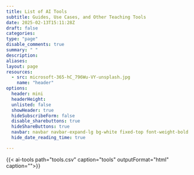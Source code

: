 ```yaml
---
title: List of AI Tools
subtitle: Guides, Use Cases, and Other Teaching Tools
date: 2025-02-13T15:11:28Z 
draft: false
categories: 
type: "page"
disable_comments: true
summary: " "
description:
aliases:
layout: page
resources:
  - src: microsoft-365-hC_796Wu-VY-unsplash.jpg
    name: "header"
options:
  header: mini
  headerHeight:
  unlisted: false
  showHeader: true
  hideSubscribeForm: false
  disable_sharebuttons: true
  hideShareButtons: true
  navbar: navbar navbar-expand-lg bg-white fixed-top font-weight-bold
  hide_date_reading_time: true

---
```



<div class="row">
<div class="col-10 offset-1">
{{< ai-tools path="tools.csv" caption="tools" outputFormat="html" caption="">}}
</div>
</div>

<script>
document.addEventListener("DOMContentLoaded", function () {
	// Find all tables with the class "database-table"
	var tables = document.querySelectorAll("table.database-table");

	tables.forEach(function (table) {
		// Find header cells and determine indices for Category, Tool, and Description
		var headerCells = table.querySelectorAll("thead th");
		var categoryIndex = -1, toolIndex = -1, descriptionIndex = -1;
		headerCells.forEach(function (th, index) {
			var headerText = th.textContent.trim().toLowerCase();
			if (headerText === "category") {
				categoryIndex = index;
			} else if (headerText === "tool") {
				toolIndex = index;
			} else if (headerText === "description") {
				descriptionIndex = index;
			}
		});

		// Collect unique categories if the Category column exists
		var rows = table.querySelectorAll("tbody tr");
		var categories = new Set();
		if (categoryIndex !== -1) {
			rows.forEach(function (row) {
				var cells = row.querySelectorAll("td");
				if (cells[categoryIndex]) {
					var cat = cells[categoryIndex].textContent.trim();
					if (cat !== "") {
						categories.add(cat);
					}
				}
			});
		}
		var categoryArray = Array.from(categories).sort();

		// Create a container for the filters using Bootstrap classes
		var filterContainer = document.createElement("div");
		filterContainer.className = "mb-3 d-flex align-items-center";

		// Create a text input filter for Tool and Description columns
		var searchInput = document.createElement("input");
		searchInput.type = "text";
		searchInput.className = "form-control";
		searchInput.placeholder = "Search Tool and Description...";
		filterContainer.appendChild(searchInput);

		// If a Category column exists, create a dropdown filter
		var categorySelect = null;
		if (categoryIndex !== -1) {
			categorySelect = document.createElement("select");
			categorySelect.className = "form-control mr-3";
			var defaultOption = document.createElement("option");
			defaultOption.value = "";
			defaultOption.textContent = "All Categories";
			categorySelect.appendChild(defaultOption);
			categoryArray.forEach(function (cat) {
				var option = document.createElement("option");
				option.value = cat;
				option.textContent = cat;
				categorySelect.appendChild(option);
			});
			filterContainer.appendChild(categorySelect);
		}

		// Insert the filter container above the table
		table.parentNode.insertBefore(filterContainer, table);

		// Filter function applies both category and text filters
		function filterRows() {
			var selectedCategory = categorySelect ? categorySelect.value : "";
			var searchText = searchInput.value.trim().toLowerCase();

			rows.forEach(function (row) {
				var cells = row.querySelectorAll("td");
				var rowCategory = (categoryIndex !== -1 && cells[categoryIndex]) ? cells[categoryIndex].textContent.trim() : "";
				var rowTool = (toolIndex !== -1 && cells[toolIndex]) ? cells[toolIndex].textContent.trim().toLowerCase() : "";
				var rowDescription = (descriptionIndex !== -1 && cells[descriptionIndex]) ? cells[descriptionIndex].textContent.trim().toLowerCase() : "";

				// Check category filter: if selected, row must match exactly
				var passesCategory = (selectedCategory === "" || rowCategory === selectedCategory);
				// Check search filter: if non-empty, at least one column must include the search term
				var passesSearch = (searchText === "" || rowTool.indexOf(searchText) !== -1 || rowDescription.indexOf(searchText) !== -1);

				// Only show the row if both conditions pass
				row.style.display = (passesCategory && passesSearch) ? "" : "none";
			});
		}

		// Listen for changes on both the dropdown and the text input
		if (categorySelect) {
			categorySelect.addEventListener("change", filterRows);
		}
		searchInput.addEventListener("input", filterRows);
	});
});
</script>